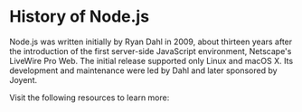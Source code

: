 # History of Node.js

Node.js was written initially by Ryan Dahl in 2009, about thirteen years after the introduction of the first server-side JavaScript environment, Netscape's LiveWire Pro Web. The initial release supported only Linux and macOS X. Its development and maintenance were led by Dahl and later sponsored by Joyent.

Visit the following resources to learn more: